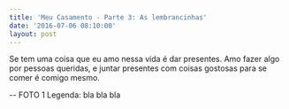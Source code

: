 ```yaml
---
title: 'Meu Casamento - Parte 3: As lembrancinhas'
date: '2016-07-06 08:10:00'
layout: post
---
```

Se tem uma coisa que eu amo nessa vida é dar presentes. Amo fazer algo por pessoas queridas, e juntar presentes com coisas gostosas para se comer é comigo mesmo.

-- FOTO 1
Legenda: bla bla bla


